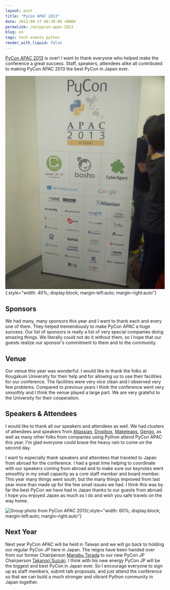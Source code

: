 ```yaml
---
layout: post
title: "PyCon APAC 2013"
date: 2013-09-17 09:30:00 +0000
permalink: /en/pycon-apac-2013
blog: en
tags: tech events python
render_with_liquid: false
---
```


[PyCon APAC 2013](http://apac-2013.pycon.jp/) is over\! I want to thank everyone who helped make the conference a great success. Staff, speakers, attendees alike all contributed to making PyCon APAC 2013 the best PyCon in Japan ever.

![PyCon APAC 2013 pop-up banner](/assets/images/710/2013-09-14_08.11.05_big.jpg){:style="width: 40%; display:block; margin-left:auto; margin-right:auto"}

## Sponsors

We had many, many sponsors this year and I want to thank each and every one of
them. They helped tremendously to make PyCon APAC a huge success. Our list of
sponsors is really a list of very special companies doing amazing things. We
literally could not do it without them, so I hope that our guests realize our
sponsor's commitment to them and to the community.

## Venue

Our venue this year was wonderful. I would like to thank the folks at Kougakuin University for their help and for allowing us to use their facilities for our conference. The facilities were very nice clean and I observed very few problems. Compared to previous years I think the conference went very smoothly and I think the venue played a large part. We are very grateful to the University for their cooperation.

## Speakers & Attendees

I would like to thank all our speakers and attendees as well. We had clusters of attendees and speakers from [Atlassian](http://www.atlassian.com/), [Dropbox](http://dropbox.com/), [Makeleaps](http://www.makeleaps.com/en/), [Gengo](http://gengo.com/), as well as many other folks from companies using Python attend PyCon APAC this year. I'm glad everyone could brave the heavy rain to come on the second day.

I want to especially thank speakers and attendees that traveled to Japan from abroad for the conference. I had a great time helping to coordinate with our speakers coming from abroad and to make sure our keynotes went smoothly in my small capacity as a core staff member and board member. This year many things went south, but the many things improved from last year more than made up for the few small issues we had. I think this was by far the best PyCon we have had in Japan thanks to our guests from abroad. I hope you enjoyed Japan as much as I do and wish you safe travels on the way home.

![Group photo from PyCon APAC 2013](</assets/images/710/pyconapac2013-group-photo_(1).jpg>){:style="width: 60%; display:block; margin-left:auto; margin-right:auto"}

## Next Year

Next year PyCon APAC will be held in Taiwan and we will go back to holding our regular PyCon JP here in Japan. The reigns have been handed over from our former Chairperson [Manabu Terada](https://twitter.com/terapyon) to our new PyCon JP Chairperson [Takanori Suzuki](https://twitter.com/takanory). I think with his new energy PyCon JP will be the biggest and best PyCon in Japan ever. So I encourage everyone to sign up as staff members, submit talk proposals, and just attend the conference so that we can build a much stronger and vibrant Python community in Japan together.
